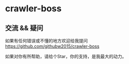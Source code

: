 # crawler-boss

## 交流 && 疑问
如果有任何错误或不懂的地方欢迎给我提问 https://github.com/githubw2015/crawler-boss

如果对你有所帮助，请给个Star，你的支持，是我最大的动力。
